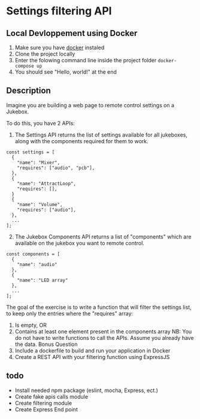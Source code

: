 # Settings filtering API

## Local Devloppement using Docker

1. Make sure you have [docker](https://www.docker.com/) instaled
2. Clone the project locally
3. Enter the folowing command line inside the project folder `docker-compose up`
4. You should see "Hello, world!" at the end

## Description

Imagine you are building a web page to remote control settings on a Jukebox.

To do this, you have 2 APIs:
1. The Settings API returns the list of settings available for all jukeboxes, along with the components required for them to work.
```
const settings = [
  {
    "name": "Mixer",
    "requires": ["audio", "pcb"],
  },
  {
    "name": "AttractLoop",
    "requires": [],
  }
  {
    "name": "Volume",
    "requires": ["audio"],
  },
  ...
];
```
2. The Jukebox Components API returns a list of "components" which are available on the jukebox you want to remote control.
```
const components = [
  {
    "name": "audio"
  },
  {
    "name": "LED array"
  },
  ...
];
```

The goal of the exercise is to write a function that will filter the settings list, to keep only the entries where the
"requires" array:
1. Is empty, OR
2. Contains at least one element present in the components array
NB: You do not have to write functions to call the APIs. Assume you already have the data.
Bonus Question
1. Include a dockerfile to build and run your application in Docker
2. Create a REST API with your filtering function using ExpressJS

## todo 
- Install needed npm package (eslint, mocha, Express, ect.)
- Create fake apis calls module
- Create filtering module
- Create Express End point